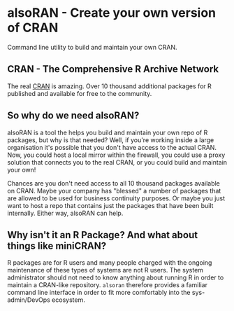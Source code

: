# alsoRAN - Create your own version of CRAN

Command line utility to build and maintain your own CRAN.

## CRAN - The Comprehensive R Archive Network

The real [CRAN](https://cran.r-project.org/) is amazing. Over 10 thousand additional packages for R published and available for free to the community.

## So why do we need alsoRAN?

alsoRAN is a tool the helps you build and maintain your own repo of R packages, but why is that needed? Well, if you're working inside a large organisation it's possible that you don't have access to the actual CRAN. Now, you could host a local mirror within the firewall, you could use a proxy solution that connects you to the real CRAN, or you could build and maintain your own!

Chances are you don't need access to all 10 thousand packages available on CRAN. Maybe your company has "blessed" a number of packages that are allowed to be used for business continuity purposes. Or maybe you just want to host a repo that contains just the packages that have been built internally. Either way, alsoRAN can help.

## Why isn't it an R Package? And what about things like miniCRAN?

R packages are for R users and many people charged with the ongoing maintenance of these types of systems are not R users. The system administrator should not need to know anything about running R in order to maintain a CRAN-like repository. `alsoran` therefore provides a familiar command line interface in order to fit more comfortably into the sys-admin/DevOps ecosystem.
